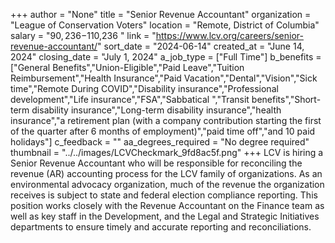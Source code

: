 +++
author = "None"
title = "Senior Revenue Accountant"
organization = "League of Conservation Voters"
location = "Remote, District of Columbia"
salary = "$90,236-$110,236 "
link = "https://www.lcv.org/careers/senior-revenue-accountant/"
sort_date = "2024-06-14"
created_at = "June 14, 2024"
closing_date = "July 1, 2024"
a_job_type = ["Full Time"]
b_benefits = ["General Benefits","Union-Eligible","Paid Leave","Tuition Reimbursement","Health Insurance","Paid Vacation","Dental","Vision","Sick time","Remote During COVID","Disability insurance","Professional development","Life insurance","FSA","Sabbatical ","Transit benefits","Short-term disability insurance","Long-term disability insurance","health insurance","a retirement plan (with a company contribution starting the first of the quarter after 6 months of employment)","paid time off","and 10 paid holidays"]
c_feedback = ""
aa_degrees_required = "No degree required"
thumbnail = "../../images/LCVCheckmark_9fd8ac5f.png"
+++
LCV is hiring a Senior Revenue Accountant who will be responsible for reconciling the revenue (AR) accounting process for the LCV family of organizations. As an environmental advocacy organization, much of the revenue the organization receives is subject to state and federal election compliance reporting. This position works closely with the Revenue Accountant on the Finance team as well as key staff in the Development, and the Legal and Strategic Initiatives departments to ensure timely and accurate reporting and reconciliations. 
